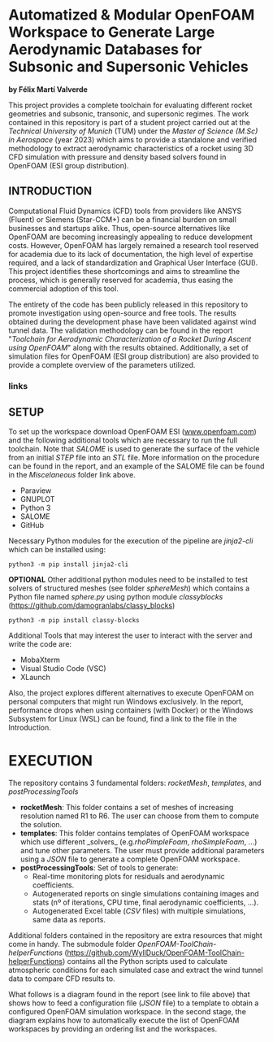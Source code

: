 # Automatized & Modular OpenFOAM Workspace to Generate Large Aerodynamic Databases for Subsonic and Supersonic Vehicles 
__by Félix Martí Valverde__

This project provides a complete toolchain for evaluating different rocket geometries and subsonic, transonic, and supersonic regimes. The work contained in this repository is part of a student project carried out at the _Technical University of Munich_ (TUM) under the _Master of Science (M.Sc) in Aerospace_ (year 2023) which aims to provide a standalone and verified methodology to extract aerodynamic characteristics of a rocket using 3D CFD simulation with pressure and density based solvers found in OpenFOAM (ESI group distribution). 

## INTRODUCTION

Computational Fluid Dynamics (CFD) tools from providers like ANSYS (Fluent) or Siemens (Star-CCM+) can be a financial burden on small businesses and startups alike. Thus, open-source alternatives like OpenFOAM are becoming increasingly appealing to reduce development costs. However, OpenFOAM has largely remained a research tool reserved for academia due to its lack of documentation, the high level of expertise required, and a lack of standardization and Graphical User Interface (GUI). This project identifies these shortcomings and aims to streamline the process, which is generally reserved for academia, thus easing the commercial adoption of this tool. 

The entirety of the code has been publicly released in this repository to promote investigation using open-source and free tools. The results obtained during the development phase have been validated against wind tunnel data. The validation methodology can be found in the report "_Toolchain for Aerodynamic Characterization of a Rocket During Ascent using OpenFOAM_" along with the results obtained. Additionally, a set of simulation files for OpenFOAM (ESI group distribution) are also provided to provide a complete overview of the parameters utilized. 

### links


## SETUP

To set up the workspace download OpenFOAM ESI (www.openfoam.com) and the following additional tools which are necessary to run the full toolchain. Note that _SALOME_ is used to generate the surface of the vehicle from an initial _STEP_ file into an _STL_ file. More information on the procedure can be found in the report, and an example of the SALOME file can be found in the _Miscelaneous_ folder link above. 

<ul>
  <li>Paraview</li>
  <li>GNUPLOT</li>
  <li>Python 3</li>
  <li>SALOME</li>
  <li>GitHub</li>  
</ul>

Necessary Python modules for the execution of the pipeline are _jinja2-cli_ which can be installed using:

```python3 -m pip install jinja2-cli```

__OPTIONAL__
Other additional python modules need to be installed to test solvers of structured meshes (see folder _sphereMesh_) which contains a Python file named _sphere.py_ using python module _classyblocks_ (https://github.com/damogranlabs/classy_blocks)

```python3 -m pip install classy-blocks```

Additional Tools that may interest the user to interact with the server and write the code are: 
<ul>
  <li>MobaXterm</li>
  <li>Visual Studio Code (VSC)</li>
  <li>XLaunch</li>
</ul>

Also, the project explores different alternatives to execute OpenFOAM on personal computers that might run Windows exclusively. In the report, performance drops when using containers (with Docker) or the Windows Subsystem for Linux (WSL) can be found, find a link to the file in the Introduction.

# EXECUTION

The repository contains 3 fundamental folders: _rocketMesh_, _templates_, and _postProcessingTools_

<ul>
  <li><b>rocketMesh</b>: This folder contains a set of meshes of increasing resolution named R1 to R6. The user can choose from them to compute the solution.</li>
  <li><b>templates</b>: This folder contains templates of OpenFOAM workspace which use different _solvers_ (e.g.<i>rhoPimpleFoam</i>, <i>rhoSimpleFoam</i>, ...) and tune other parameters. The user must provide additional parameters using a <i>JSON</i> file to generate a complete OpenFOAM workspace.</li>
  
  <li><b>postProcessingTools</b>: Set of tools to generate: 
    <ul>
      <li>Real-time monitoring plots for residuals and aerodynamic coefficients.</li>
      <li>Autogenerated reports on single simulations containing images and stats (nº of iterations, CPU time, final aerodynamic coefficients, ...).</li>
      <li>Autogenerated Excel table (<i>CSV</i> files) with multiple simulations, same data as reports.</li>
    </ul>
  </li>
</ul>

Additional folders contained in the repository are extra resources that might come in handy. The submodule folder _OpenFOAM-ToolChain-helperFunctions_ (https://github.com/WyllDuck/OpenFOAM-ToolChain-helperFunctions) contains all the Python scripts used to calculate atmospheric conditions for each simulated case and extract the wind tunnel data to compare CFD results to. 

What follows is a diagram found in the report (see link to file above) that shows how to feed a configuration file (_JSON_ file) to a template to obtain a configured OpenFOAM simulation workspace. In the second stage, the diagram explains how to automatically execute the list of OpenFOAM workspaces by providing an ordering list and the workspaces.  



